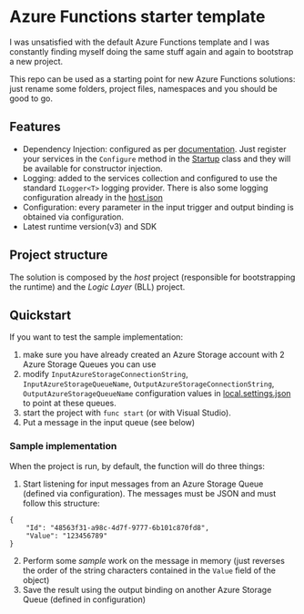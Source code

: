 # Azure Functions starter template
I was unsatisfied with the default Azure Functions template and I was constantly finding myself doing the same stuff again and again to bootstrap a new project.

This repo can be used as a starting point for new Azure Functions solutions: just rename some folders, project files, namespaces and you should be good to go.

## Features
- Dependency Injection: configured as per [documentation](https://docs.microsoft.com/en-us/azure/azure-functions/functions-dotnet-dependency-injection). Just register your services in the `Configure` method in the [Startup](src/AzureFunctionsStarterTemplate.FunctionHost/Startup.cs) class and they will be available for constructor injection.
- Logging: added to the services collection and configured to use the standard `ILogger<T>` logging provider. There is also some logging configuration already in the [host.json](src/AzureFunctionsStarterTemplate.FunctionHost/host.json)
- Configuration: every parameter in the input trigger and output binding is obtained via configuration.
- Latest runtime version(v3) and SDK

## Project structure
The solution is composed by the *host* project (responsible for bootstrapping the runtime) and the *Logic Layer* (BLL) project.

## Quickstart
If you want to test the sample implementation: 
1. make sure you have already created an Azure Storage account with 2 Azure Storage Queues you can use
2. modify `InputAzureStorageConnectionString`, `InputAzureStorageQueueName`, `OutputAzureStorageConnectionString`, `OutputAzureStorageQueueName` configuration values in [local.settings.json](src/AzureFunctionsStarterTemplate.FunctionHost/local.settings.json) to point at these queues.
3. start the project with `func start` (or with Visual Studio).
4. Put a message in the input queue (see below)

### Sample implementation
When the project is run, by default, the function will do three things:
1. Start listening for input messages from an Azure Storage Queue (defined via configuration). The messages must be JSON and must follow this structure:
```
{
    "Id": "48563f31-a98c-4d7f-9777-6b101c870fd8",
    "Value": "123456789"
}
```
2. Perform some *sample* work on the message in memory (just reverses the order of the string characters contained in the `Value` field of the object)
3. Save the result using the output binding on another Azure Storage Queue (defined in configuration) 

  



